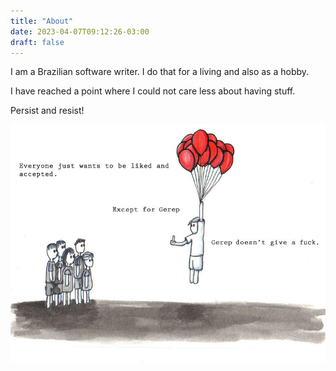 ```yaml
---
title: "About"
date: 2023-04-07T09:12:26-03:00
draft: false
---
```


I am a Brazilian software writer. I do that for a living and also as a hobby.

I have reached a point where I could not care less about having stuff.

Persist and resist!

![Just like me](/assets/gerep.png)
